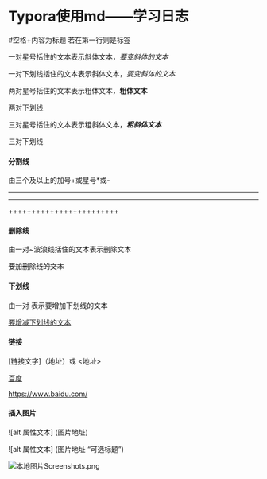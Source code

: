 # Typora使用md——学习日志

#空格+内容为标题 若在第一行则是标签

一对星号括住的文本表示斜体文本，*要变斜体的文本*

一对下划线括住的文本表示斜体文本，_要变斜体的文本_

两对星号括住的文本表示粗体文本，**粗体文本**

两对下划线

三对星号括住的文本表示粗斜体文本，***粗斜体文本***

三对下划线

#### 分割线

由三个及以上的加号+或星号*或-

----------------------------------------

*****************************

++++++++++++++++++++++++

#### 删除线

由一对~波浪线括住的文本表示删除文本

~~要加删除线的文本~~

#### 下划线

由一对<u></u> 表示要增加下划线的文本

<u>要增减下划线的文本</u>



#### 链接

[链接文字]（地址）或 <地址>

[百度](https://www.baidu.com/)

<https://www.baidu.com/>



#### 插入图片

![alt 属性文本] (图片地址)

![alt 属性文本] (图片地址 “可选标题”)

![本地图片Screenshots.png](https://github.com/Robinmouren/Typora_learn_log/blob/main/.%5Cphoto%5CScreenshots.png "屏幕截图")



